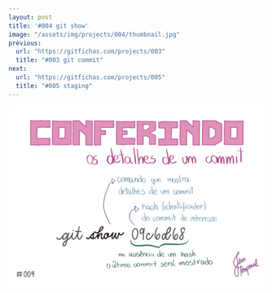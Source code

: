 ```yaml
---
layout: post
title: '#004 git show'
image: "/assets/img/projects/004/thumbnail.jpg"
previous:
  url: "https://gitfichas.com/projects/003"
  title: "#003 git commit"
next:
  url: "https://gitfichas.com/projects/005"
  title: "#005 staging"
---
```


<img alt="Para revisar os detalhes de um commit use git show seguido do hash do commit" src="/assets/img/projects/004/full.jpg">
